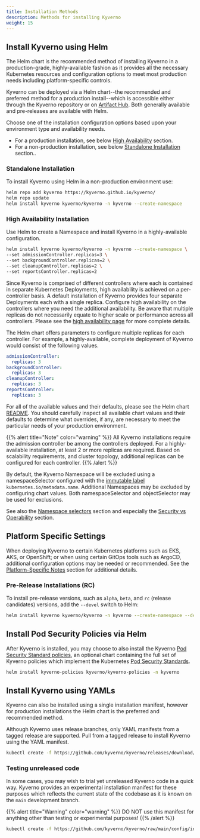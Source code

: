 ```yaml
---
title: Installation Methods
description: Methods for installing Kyverno
weight: 15
---
```


## Install Kyverno using Helm

The Helm chart is the recommended method of installing Kyverno in a production-grade, highly-available fashion as it provides all the necessary Kubernetes resources and configuration options to meet most production needs including platform-specific controls.

Kyverno can be deployed via a Helm chart--the recommended and preferred method for a production install--which is accessible either through the Kyverno repository or on [Artifact Hub](https://artifacthub.io/). Both generally available and pre-releases are available with Helm.

Choose one of the installation configuration options based upon your environment type and availability needs.
- For a production installation, see below [High Availability](#high-availability-installation) section.
- For a non-production installation, see below [Standalone Installation](#standalone-installation) section..

### Standalone Installation

To install Kyverno using Helm in a non-production environment use:

```sh
helm repo add kyverno https://kyverno.github.io/kyverno/
helm repo update
helm install kyverno kyverno/kyverno -n kyverno --create-namespace
```

### High Availability Installation

Use Helm to create a Namespace and install Kyverno in a highly-available configuration.

```sh
helm install kyverno kyverno/kyverno -n kyverno --create-namespace \
--set admissionController.replicas=3 \
--set backgroundController.replicas=2 \
--set cleanupController.replicas=2 \
--set reportsController.replicas=2
```

Since Kyverno is comprised of different controllers where each is contained in separate Kubernetes Deployments, high availability is achieved on a per-controller basis. A default installation of Kyverno provides four separate Deployments each with a single replica. Configure high availability on the controllers where you need the additional availability. Be aware that multiple replicas do not necessarily equate to higher scale or performance across all controllers. Please see the [high availability page](../high-availability/_index.md) for more complete details.

The Helm chart offers parameters to configure multiple replicas for each controller. For example, a highly-available, complete deployment of Kyverno would consist of the following values.

```yaml
admissionController:
  replicas: 3
backgroundController:
  replicas: 3
cleanupController:
  replicas: 3
reportsController:
  replicas: 3
```

For all of the available values and their defaults, please see the Helm chart [README](https://github.com/kyverno/kyverno/tree/release-1.14/charts/kyverno). You should carefully inspect all available chart values and their defaults to determine what overrides, if any, are necessary to meet the particular needs of your production environment.

{{% alert title="Note" color="warning" %}}
All Kyverno installations require the admission controller be among the controllers deployed. For a highly-available installation, at least 2 or more replicas are required. Based on scalability requirements, and cluster topology, additional replicas can be configured for each controller.
{{% /alert %}}

By default, the Kyverno Namespace will be excluded using a namespaceSelector configured with the [immutable label](https://kubernetes.io/docs/concepts/overview/working-with-objects/_print/#automatic-labelling) `kubernetes.io/metadata.name`. Additional Namespaces may be excluded by configuring chart values. Both namespaceSelector and objectSelector may be used for exclusions.

See also the [Namespace selectors](customization.md#namespace-selectors) section and especially the [Security vs Operability](_index.md#security-vs-operability) section.

## Platform Specific Settings

When deploying Kyverno to certain Kubernetes platforms such as EKS, AKS, or OpenShift; or when using certain GitOps tools such as ArgoCD, additional configuration options may be needed or recommended. See the [Platform-Specific Notes](platform-notes.md) section for additional details.

### Pre-Release Installations (RC)

To install pre-release versions, such as `alpha`, `beta`, and `rc` (release candidates) versions, add the `--devel` switch to Helm:

```sh
helm install kyverno kyverno/kyverno -n kyverno --create-namespace --devel
```

## Install Pod Security Policies via Helm

After Kyverno is installed, you may choose to also install the Kyverno [Pod Security Standard policies](../../pod-security.md), an optional chart containing the full set of Kyverno policies which implement the Kubernetes [Pod Security Standards](https://kubernetes.io/docs/concepts/security/pod-security-standards/).

```sh
helm install kyverno-policies kyverno/kyverno-policies -n kyverno
```

## Install Kyverno using YAMLs

Kyverno can also be installed using a single installation manifest, however for production installations the Helm chart is the preferred and recommended method.

Although Kyverno uses release branches, only YAML manifests from a tagged release are supported. Pull from a tagged release to install Kyverno using the YAML manifest.

```sh
kubectl create -f https://github.com/kyverno/kyverno/releases/download/v1.14.0/install.yaml
```

### Testing unreleased code

In some cases, you may wish to trial yet unreleased Kyverno code in a quick way. Kyverno provides an experimental installation manifest for these purposes which reflects the current state of the codebase as it is known on the `main` development branch.

{{% alert title="Warning" color="warning" %}}
DO NOT use this manifest for anything other than testing or experimental purposes!
{{% /alert %}}

```sh
kubectl create -f https://github.com/kyverno/kyverno/raw/main/config/install-latest-testing.yaml
```
